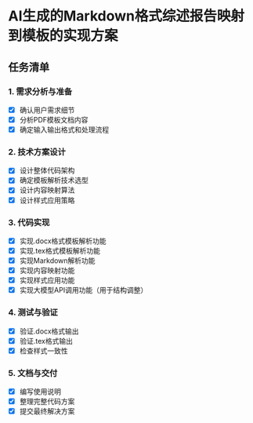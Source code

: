 # AI生成的Markdown格式综述报告映射到模板的实现方案

## 任务清单

### 1. 需求分析与准备
- [x] 确认用户需求细节
- [x] 分析PDF模板文档内容
- [x] 确定输入输出格式和处理流程

### 2. 技术方案设计
- [x] 设计整体代码架构
- [x] 确定模板解析技术选型
- [x] 设计内容映射算法
- [x] 设计样式应用策略

### 3. 代码实现
- [x] 实现.docx格式模板解析功能
- [x] 实现.tex格式模板解析功能
- [x] 实现Markdown解析功能
- [x] 实现内容映射功能
- [x] 实现样式应用功能
- [x] 实现大模型API调用功能（用于结构调整）

### 4. 测试与验证
- [x] 验证.docx格式输出
- [x] 验证.tex格式输出
- [x] 检查样式一致性

### 5. 文档与交付
- [x] 编写使用说明
- [x] 整理完整代码方案
- [x] 提交最终解决方案
